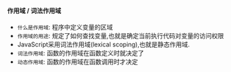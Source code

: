#### 作用域 / 词法作用域
- `什么是作用域`: 程序中定义变量的区域
- `作用域的用途`: 规定了如何查找变量,也就是确定当前执行代码对变量的访问权限
- JavaScript采用词法作用域(lexical scoping),也就是静态作用域.
- `词法作用域`: 函数的作用域在函数定义时就决定了
- `动态作用域`: 函数的作用域在函数调用时才决定